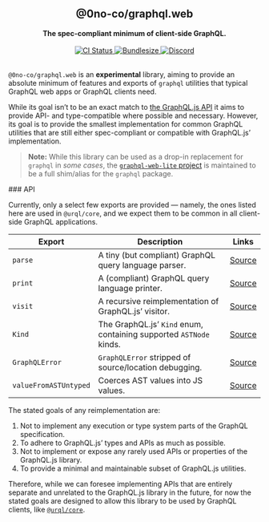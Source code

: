 <div align="center">
  <h2>@0no-co/graphql.web</h2>
  <strong>The spec-compliant minimum of client-side GraphQL.</strong>
  <br />
  <br />
  <a href="https://github.com/0no-co/graphql.web/actions/workflows/release.yml">
    <img alt="CI Status" src="https://github.com/0no-co/graphql.web/actions/workflows/release.yml/badge.svg?branch=main" />
  </a>
  <a href="https://npmjs.com/package/@0no-co/graphql.web">
    <img alt="Bundlesize" src="https://deno.bundlejs.com/?q=@0no-co/graphql.web&badge" />
  </a>
  <a href="https://urql.dev/discord">
    <img alt="Discord" src="https://img.shields.io/discord/1082378892523864074?color=7389D8&label&logo=discord&logoColor=ffffff" />
  </a>
  <br />
  <br />
</div>

`@0no-co/graphql.web` is an **experimental** library, aiming to provide an
absolute minimum of features and exports of `graphql` utilities that typical
GraphQL web apps or GraphQL clients need.

While its goal isn’t to be an exact match to [the GraphQL.js
API](https://graphql.org/graphql-js/graphql/) it aims to provide API- and
type-compatible where possible and necessary. However, its goal is to provide
the smallest implementation for common GraphQL utilities that are still either
spec-compliant or compatible with GraphQL.js’ implementation.

> **Note:** While this library can be used as a drop-in replacement for
> `graphql` in _some cases_, the [`graphql-web-lite`
> project](https://github.com/0no-co/graphql-web-lite) is maintained to be
> a full shim/alias for the `graphql` package.

### API

Currently, only a select few exports are provided — namely, the ones listed here
are used in `@urql/core`, and we expect them to be common in all client-side
GraphQL applications.

| Export | Description | Links |
| --- | ----------- | -------- |
| `parse` | A tiny (but compliant) GraphQL query language parser. | [Source](./src/parser.ts) |
| `print` | A (compliant) GraphQL query language printer. | [Source](./src/printer.ts) |
| `visit` | A recursive reimplementation of GraphQL.js’ visitor. | [Source](./src/printer.ts) |
| `Kind` | The GraphQL.js’ `Kind` enum, containing supported `ASTNode` kinds. | [Source](./src/kind.ts) |
| `GraphQLError` | `GraphQLError` stripped of source/location debugging. | [Source](./src/kind.ts) |
| `valueFromASTUntyped` | Coerces AST values into JS values. | [Source](./src/values.ts) |

The stated goals of any reimplementation are:
1. Not to implement any execution or type system parts of the GraphQL
   specification.
2. To adhere to GraphQL.js’ types and APIs as much as possible.
3. Not to implement or expose any rarely used APIs or properties of the
   GraphQL.js library.
4. To provide a minimal and maintainable subset of GraphQL.js utilities.

Therefore, while we can foresee implementing APIs that are entirely separate and
unrelated to the GraphQL.js library in the future, for now the stated goals are
designed to allow this library to be used by GraphQL clients, like
[`@urql/core`](https://github.com/urql-graphql/urql).
